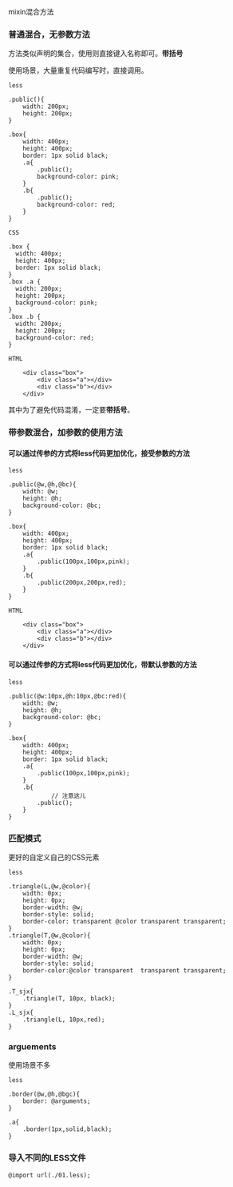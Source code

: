 mixin混合方法

### 普通混合，无参数方法

方法类似声明的集合，使用则直接键入名称即可。**带括号**

使用场景，大量重复代码编写时，直接调用。

`less`

```
.public(){
    width: 200px;
    height: 200px;
}

.box{
    width: 400px;
    height: 400px;
    border: 1px solid black;
    .a{
        .public();
        background-color: pink;
    }
    .b{
        .public();
        background-color: red;
    }
}
```

`CSS`

```
.box {
  width: 400px;
  height: 400px;
  border: 1px solid black;
}
.box .a {
  width: 200px;
  height: 200px;
  background-color: pink;
}
.box .b {
  width: 200px;
  height: 200px;
  background-color: red;
}
```

`HTML`

```
    <div class="box">
        <div class="a"></div>
        <div class="b"></div>
    </div>
```

其中为了避免代码混淆，一定要**带括号**。



### 带参数混合，加参数的使用方法

#### 	可以通过**传参**的方式将less代码更加优化，接受参数的方法

`less`

```
.public(@w,@h,@bc){
    width: @w;
    height: @h;
    background-color: @bc;
}

.box{
    width: 400px;
    height: 400px;
    border: 1px solid black;
    .a{
        .public(100px,100px,pink);
    }
    .b{
        .public(200px,200px,red);
    }
}
```

`HTML`

```
    <div class="box">
        <div class="a"></div>
        <div class="b"></div>
    </div>
```

#### 	可以通过**传参**的方式将less代码更加优化，带默认参数的方法

`less`

```
.public(@w:10px,@h:10px,@bc:red){
    width: @w;
    height: @h;
    background-color: @bc;
}

.box{
    width: 400px;
    height: 400px;
    border: 1px solid black;
    .a{
        .public(100px,100px,pink);
    }
    .b{
    		// 注意这儿
        .public();
    }
}
```



### 匹配模式

更好的自定义自己的CSS元素

`less`

```
.triangle(L,@w,@color){
    width: 0px;
    height: 0px;
    border-width: @w;
    border-style: solid;
    border-color: transparent @color transparent transparent;
}
.triangle(T,@w,@color){
    width: 0px;
    height: 0px;
    border-width: @w;
    border-style: solid;
    border-color:@color transparent  transparent transparent;
}

.T_sjx{
    .triangle(T, 10px, black);
}
.L_sjx{
    .triangle(L, 10px,red);
}
```



### arguements

使用场景不多

`less`

```
.border(@w,@h,@bgc){
    border: @arguments;
}

.a{
    .border(1px,solid,black);
}
```



### 导入不同的LESS文件

```
@import url(./01.less);
```

